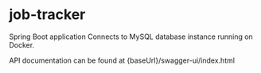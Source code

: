 # job-tracker
Spring Boot application
Connects to MySQL database instance running on Docker.

API documentation can be found at {baseUrl}/swagger-ui/index.html
